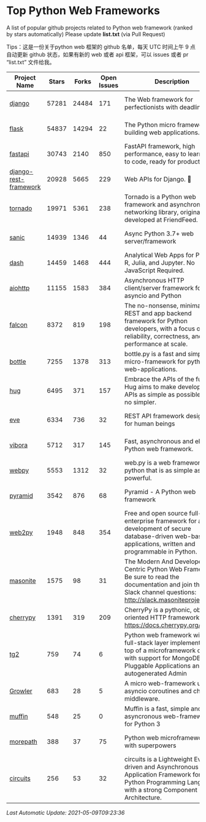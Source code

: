 # Top Python Web Frameworks
A list of popular github projects related to Python web framework (ranked by stars automatically)
Please update **list.txt** (via Pull Request)

Tips：这是一份关于python web 框架的 github 名单，每天 UTC 时间上午 9 点自动更新 github 状态，如果有新的 web 或者 api 框架，可以 issues 或者 pr “list.txt” 文件给我。

| Project Name | Stars | Forks | Open Issues | Description | Last Commit |
| ------------ | ----- | ----- | ----------- | ----------- | ----------- |
| [django](https://github.com/django/django) | 57281 | 24484 | 171 | The Web framework for perfectionists with deadlines. | 2021-05-07 18:03:46 |
| [flask](https://github.com/pallets/flask) | 54837 | 14294 | 22 | The Python micro framework for building web applications. | 2021-05-03 18:13:36 |
| [fastapi](https://github.com/tiangolo/fastapi) | 30743 | 2140 | 850 | FastAPI framework, high performance, easy to learn, fast to code, ready for production | 2021-05-08 17:51:32 |
| [django-rest-framework](https://github.com/encode/django-rest-framework) | 20928 | 5665 | 229 | Web APIs for Django. 🎸 | 2021-04-26 08:30:41 |
| [tornado](https://github.com/tornadoweb/tornado) | 19971 | 5361 | 238 | Tornado is a Python web framework and asynchronous networking library, originally developed at FriendFeed. | 2021-04-21 19:58:33 |
| [sanic](https://github.com/sanic-org/sanic) | 14939 | 1346 | 44 | Async Python 3.7+ web server/framework | Build fast. Run fast. | 2021-04-19 21:53:42 |
| [dash](https://github.com/plotly/dash) | 14459 | 1468 | 444 | Analytical Web Apps for Python, R, Julia, and Jupyter. No JavaScript Required. | 2021-05-07 22:05:39 |
| [aiohttp](https://github.com/aio-libs/aiohttp) | 11155 | 1583 | 384 | Asynchronous HTTP client/server framework for asyncio and Python | 2021-05-05 00:00:25 |
| [falcon](https://github.com/falconry/falcon) | 8372 | 819 | 198 | The no-nonsense, minimalist REST and app backend framework for Python developers, with a focus on reliability, correctness, and performance at scale. | 2021-05-05 21:14:57 |
| [bottle](https://github.com/bottlepy/bottle) | 7255 | 1378 | 313 | bottle.py is a fast and simple micro-framework for python web-applications. | 2021-01-01 15:17:44 |
| [hug](https://github.com/hugapi/hug) | 6495 | 371 | 157 | Embrace the APIs of the future. Hug aims to make developing APIs as simple as possible, but no simpler. | 2020-08-10 05:07:26 |
| [eve](https://github.com/pyeve/eve) | 6334 | 736 | 32 | REST API framework designed for human beings | 2021-03-14 16:47:07 |
| [vibora](https://github.com/vibora-io/vibora) | 5712 | 317 | 145 | Fast, asynchronous and elegant Python web framework. | 2019-02-11 10:54:12 |
| [webpy](https://github.com/webpy/webpy) | 5553 | 1312 | 32 | web.py is a web framework for python that is as simple as it is powerful.  | 2021-03-03 00:03:19 |
| [pyramid](https://github.com/Pylons/pyramid) | 3542 | 876 | 68 | Pyramid - A Python web framework | 2021-03-15 06:21:30 |
| [web2py](https://github.com/web2py/web2py) | 1948 | 848 | 354 | Free and open source full-stack enterprise framework for agile development of secure database-driven web-based applications, written and programmable in Python. | 2021-03-03 06:47:33 |
| [masonite](https://github.com/MasoniteFramework/masonite) | 1575 | 98 | 31 | The Modern And Developer Centric Python Web Framework. Be sure to read the documentation and join the Slack channel questions: http://slack.masoniteproject.com | 2021-04-16 01:55:01 |
| [cherrypy](https://github.com/cherrypy/cherrypy) | 1391 | 319 | 209 | CherryPy is a pythonic, object-oriented HTTP framework.      https://docs.cherrypy.org/ | 2021-05-03 12:47:58 |
| [tg2](https://github.com/TurboGears/tg2) | 759 | 74 | 6 | Python web framework with full-stack layer implemented on top of a microframework core with support for MongoDB, Pluggable Applications and autogenerated Admin | 2020-10-08 07:18:07 |
| [Growler](https://github.com/pyGrowler/Growler) | 683 | 28 | 5 | A micro web-framework using asyncio coroutines and chained middleware. | 2020-03-08 07:51:41 |
| [muffin](https://github.com/klen/muffin) | 548 | 25 | 0 | Muffin is a fast, simple and asyncronous web-framework for Python 3 | 2021-05-05 17:33:55 |
| [morepath](https://github.com/morepath/morepath) | 388 | 37 | 75 | Python web microframework with superpowers | 2021-04-18 14:33:02 |
| [circuits](https://github.com/circuits/circuits) | 256 | 53 | 32 | circuits is a Lightweight Event driven and Asynchronous Application Framework for the Python Programming Language with a strong Component Architecture. | 2020-12-16 08:37:47 |

*Last Automatic Update: 2021-05-09T09:23:36*